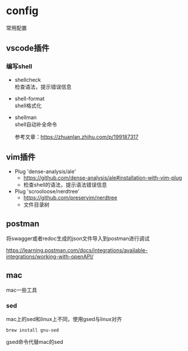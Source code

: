 # config

常用配置

## vscode插件

### 编写shell

- shellcheck  
  检查语法，提示错误信息

- shell-format  
  shell格式化

- shellman  
  shell自动补全命令
  
  参考文章：https://zhuanlan.zhihu.com/p/199187317
  
  

## vim插件

- Plug 'dense-analysis/ale'
  - https://github.com/dense-analysis/ale#installation-with-vim-plug
  - 检查shell的语法，提示语法错误信息
- Plug 'scrooloose/nerdtree'
  - https://github.com/preservim/nerdtree
  - 文件目录树

## postman

将swagger或者redoc生成的json文件导入到postman进行调试

https://learning.postman.com/docs/integrations/available-integrations/working-with-openAPI/

## mac

mac一些工具

### sed

mac上的sed和linux上不同，使用gsed与linux对齐  

```
brew install gnu-sed
```

gsed命令代替mac的sed
